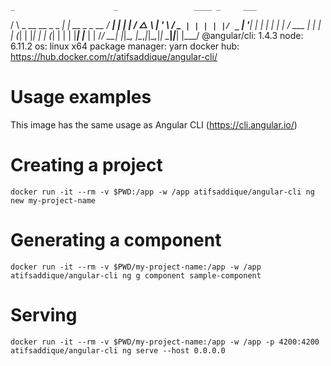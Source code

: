     _                      _                 ____ _     ___
   / \   _ __   __ _ _   _| | __ _ _ __     / ___| |   |_ _|
  / △ \ | '_ \ / _` | | | | |/ _` | '__|   | |   | |    | |
 / ___ \| | | | (_| | |_| | | (_| | |      | |___| |___ | |
/_/   \_\_| |_|\__, |\__,_|_|\__,_|_|       \____|_____|___|
               |___/
@angular/cli: 1.4.3
node: 6.11.2
os: linux x64
package manager: yarn
docker hub: https://hub.docker.com/r/atifsaddique/angular-cli/

Usage examples
==============

This image has the same usage as Angular CLI (https://cli.angular.io/)

Creating a project
==================

`docker run -it --rm -v $PWD:/app -w /app atifsaddique/angular-cli ng new my-project-name`

Generating a component
======================

`docker run -it --rm -v $PWD/my-project-name:/app -w /app atifsaddique/angular-cli ng g component sample-component`

Serving
=======

`docker run -it --rm -v $PWD/my-project-name:/app -w /app -p 4200:4200 atifsaddique/angular-cli ng serve --host 0.0.0.0`
